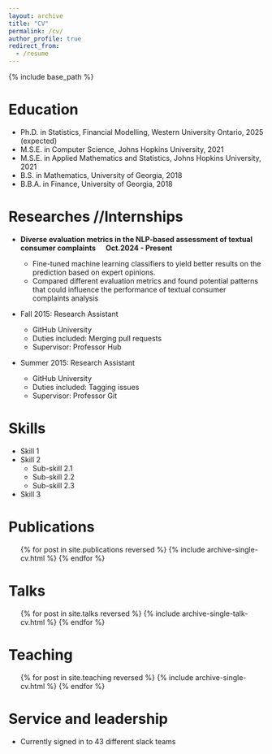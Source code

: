 ```yaml
---
layout: archive
title: "CV"
permalink: /cv/
author_profile: true
redirect_from:
  - /resume
---
```


{% include base_path %}

Education
======
* Ph.D. in Statistics, Financial Modelling,  Western University Ontario, 2025 (expected)
* M.S.E. in Computer Science, Johns Hopkins University, 2021
* M.S.E. in Applied Mathematics and Statistics, Johns Hopkins University, 2021
* B.S. in Mathematics, University of Georgia, 2018
* B.B.A. in Finance, University of Georgia, 2018

Researches //Internships
======
* **Diverse evaluation metrics in the NLP-based assessment of textual consumer complaints**  &nbsp;&nbsp;&nbsp; **Oct.2024 - Present**
  * Fine-tuned machine learning classifiers to yield better results on the prediction based on expert opinions.
  * Compared different evaluation metrics and found potential patterns that could influence the performance of textual consumer complaints analysis

* Fall 2015: Research Assistant
  * GitHub University
  * Duties included: Merging pull requests
  * Supervisor: Professor Hub

* Summer 2015: Research Assistant
  * GitHub University
  * Duties included: Tagging issues
  * Supervisor: Professor Git
  
Skills
======
* Skill 1
* Skill 2
  * Sub-skill 2.1
  * Sub-skill 2.2
  * Sub-skill 2.3
* Skill 3

Publications
======
  <ul>{% for post in site.publications reversed %}
    {% include archive-single-cv.html %}
  {% endfor %}</ul>
  
Talks
======
  <ul>{% for post in site.talks reversed %}
    {% include archive-single-talk-cv.html  %}
  {% endfor %}</ul>
  
Teaching
======
  <ul>{% for post in site.teaching reversed %}
    {% include archive-single-cv.html %}
  {% endfor %}</ul>
  
Service and leadership
======
* Currently signed in to 43 different slack teams
